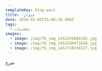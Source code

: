 ```yaml
---
templateKey: blog-post
title: 'عنوان '
date: 2018-02-01T15:04:10.000Z
tags:
  - تشطيبات
images:
  - image: /img/fb_img_1452291684102.jpg
  - image: /img/fb_img_1452290471816.jpg
  - image: /img/fb_img_1452728748227.jpg
---
```

شرح
